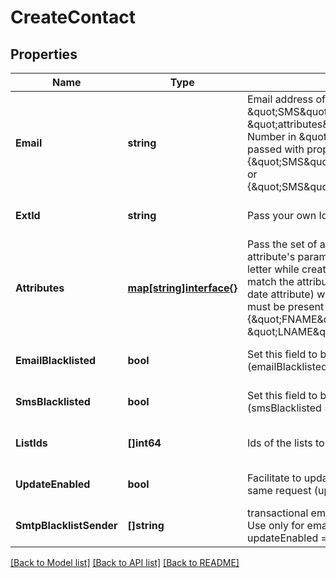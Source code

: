 # CreateContact

## Properties
Name | Type | Description | Notes
------------ | ------------- | ------------- | -------------
**Email** | **string** | Email address of the user. Mandatory if \&quot;SMS\&quot; field is not passed in \&quot;attributes\&quot; parameter. Mobile Number in \&quot;SMS\&quot; field should be passed with proper country code. For example {\&quot;SMS\&quot;:\&quot;+91xxxxxxxxxx\&quot;} or {\&quot;SMS\&quot;:\&quot;0091xxxxxxxxxx\&quot;} | [optional] [default to null]
**ExtId** | **string** | Pass your own Id to create a contact. | [optional] [default to null]
**Attributes** | [**map[string]interface{}**](interface{}.md) | Pass the set of attributes and their values. The attribute&#39;s parameter should be passed in capital letter while creating a contact. Values that don&#39;t match the attribute type (e.g. text or string in a date attribute) will be ignored.These attributes must be present in your Brevo account. For eg. {\&quot;FNAME\&quot;:\&quot;Elly\&quot;, \&quot;LNAME\&quot;:\&quot;Roger\&quot;} | [optional] [default to null]
**EmailBlacklisted** | **bool** | Set this field to blacklist the contact for emails (emailBlacklisted &#x3D; true) | [optional] [default to null]
**SmsBlacklisted** | **bool** | Set this field to blacklist the contact for SMS (smsBlacklisted &#x3D; true) | [optional] [default to null]
**ListIds** | **[]int64** | Ids of the lists to add the contact to | [optional] [default to null]
**UpdateEnabled** | **bool** | Facilitate to update the existing contact in the same request (updateEnabled &#x3D; true) | [optional] [default to null]
**SmtpBlacklistSender** | **[]string** | transactional email forbidden sender for contact. Use only for email Contact ( only available if updateEnabled &#x3D; true ) | [optional] [default to null]

[[Back to Model list]](../README.md#documentation-for-models) [[Back to API list]](../README.md#documentation-for-api-endpoints) [[Back to README]](../README.md)


